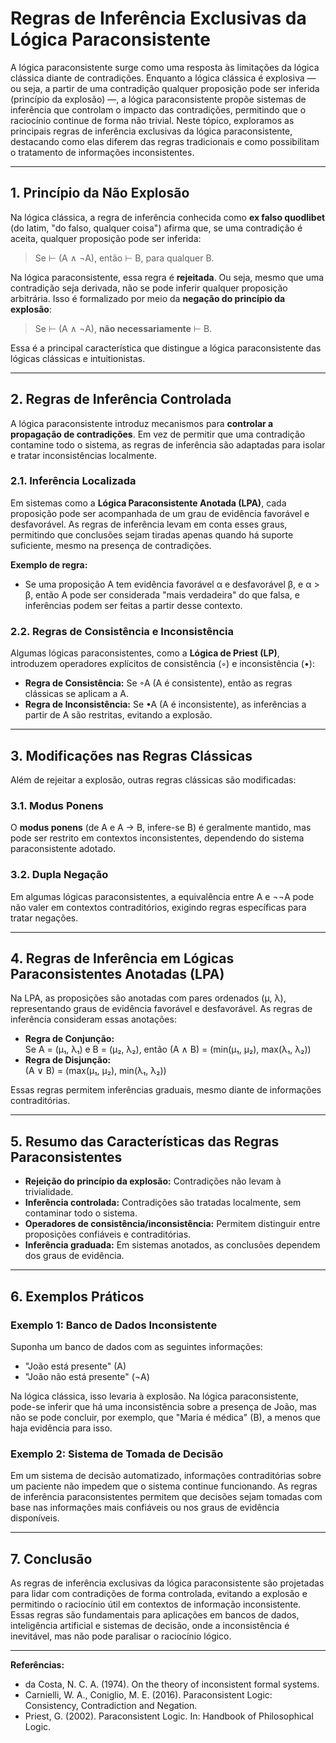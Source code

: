 # Regras de Inferência Exclusivas da Lógica Paraconsistente

A lógica paraconsistente surge como uma resposta às limitações da lógica clássica diante de contradições. Enquanto a lógica clássica é explosiva — ou seja, a partir de uma contradição qualquer proposição pode ser inferida (princípio da explosão) —, a lógica paraconsistente propõe sistemas de inferência que controlam o impacto das contradições, permitindo que o raciocínio continue de forma não trivial. Neste tópico, exploramos as principais regras de inferência exclusivas da lógica paraconsistente, destacando como elas diferem das regras tradicionais e como possibilitam o tratamento de informações inconsistentes.

---

## 1. Princípio da Não Explosão

Na lógica clássica, a regra de inferência conhecida como **ex falso quodlibet** (do latim, "do falso, qualquer coisa") afirma que, se uma contradição é aceita, qualquer proposição pode ser inferida:

> Se ⊢ (A ∧ ¬A), então ⊢ B, para qualquer B.

Na lógica paraconsistente, essa regra é **rejeitada**. Ou seja, mesmo que uma contradição seja derivada, não se pode inferir qualquer proposição arbitrária. Isso é formalizado por meio da **negação do princípio da explosão**:

> Se ⊢ (A ∧ ¬A), **não necessariamente** ⊢ B.

Essa é a principal característica que distingue a lógica paraconsistente das lógicas clássicas e intuitionistas.

---

## 2. Regras de Inferência Controlada

A lógica paraconsistente introduz mecanismos para **controlar a propagação de contradições**. Em vez de permitir que uma contradição contamine todo o sistema, as regras de inferência são adaptadas para isolar e tratar inconsistências localmente.

### 2.1. Inferência Localizada

Em sistemas como a **Lógica Paraconsistente Anotada (LPA)**, cada proposição pode ser acompanhada de um grau de evidência favorável e desfavorável. As regras de inferência levam em conta esses graus, permitindo que conclusões sejam tiradas apenas quando há suporte suficiente, mesmo na presença de contradições.

**Exemplo de regra:**
- Se uma proposição A tem evidência favorável α e desfavorável β, e α > β, então A pode ser considerada "mais verdadeira" do que falsa, e inferências podem ser feitas a partir desse contexto.

### 2.2. Regras de Consistência e Inconsistência

Algumas lógicas paraconsistentes, como a **Lógica de Priest (LP)**, introduzem operadores explícitos de consistência (◦) e inconsistência (•):

- **Regra de Consistência:** Se ◦A (A é consistente), então as regras clássicas se aplicam a A.
- **Regra de Inconsistência:** Se •A (A é inconsistente), as inferências a partir de A são restritas, evitando a explosão.

---

## 3. Modificações nas Regras Clássicas

Além de rejeitar a explosão, outras regras clássicas são modificadas:

### 3.1. Modus Ponens

O **modus ponens** (de A e A → B, infere-se B) é geralmente mantido, mas pode ser restrito em contextos inconsistentes, dependendo do sistema paraconsistente adotado.

### 3.2. Dupla Negação

Em algumas lógicas paraconsistentes, a equivalência entre A e ¬¬A pode não valer em contextos contraditórios, exigindo regras específicas para tratar negações.

---

## 4. Regras de Inferência em Lógicas Paraconsistentes Anotadas (LPA)

Na LPA, as proposições são anotadas com pares ordenados (μ, λ), representando graus de evidência favorável e desfavorável. As regras de inferência consideram essas anotações:

- **Regra de Conjunção:**  
  Se A = (μ₁, λ₁) e B = (μ₂, λ₂), então (A ∧ B) = (min(μ₁, μ₂), max(λ₁, λ₂))
- **Regra de Disjunção:**  
  (A ∨ B) = (max(μ₁, μ₂), min(λ₁, λ₂))

Essas regras permitem inferências graduais, mesmo diante de informações contraditórias.

---

## 5. Resumo das Características das Regras Paraconsistentes

- **Rejeição do princípio da explosão:** Contradições não levam à trivialidade.
- **Inferência controlada:** Contradições são tratadas localmente, sem contaminar todo o sistema.
- **Operadores de consistência/inconsistência:** Permitem distinguir entre proposições confiáveis e contraditórias.
- **Inferência graduada:** Em sistemas anotados, as conclusões dependem dos graus de evidência.

---

## 6. Exemplos Práticos

### Exemplo 1: Banco de Dados Inconsistente

Suponha um banco de dados com as seguintes informações:
- "João está presente" (A)
- "João não está presente" (¬A)

Na lógica clássica, isso levaria à explosão. Na lógica paraconsistente, pode-se inferir que há uma inconsistência sobre a presença de João, mas não se pode concluir, por exemplo, que "Maria é médica" (B), a menos que haja evidência para isso.

### Exemplo 2: Sistema de Tomada de Decisão

Em um sistema de decisão automatizado, informações contraditórias sobre um paciente não impedem que o sistema continue funcionando. As regras de inferência paraconsistentes permitem que decisões sejam tomadas com base nas informações mais confiáveis ou nos graus de evidência disponíveis.

---

## 7. Conclusão

As regras de inferência exclusivas da lógica paraconsistente são projetadas para lidar com contradições de forma controlada, evitando a explosão e permitindo o raciocínio útil em contextos de informação inconsistente. Essas regras são fundamentais para aplicações em bancos de dados, inteligência artificial e sistemas de decisão, onde a inconsistência é inevitável, mas não pode paralisar o raciocínio lógico.

---

**Referências:**
- da Costa, N. C. A. (1974). On the theory of inconsistent formal systems.
- Carnielli, W. A., Coniglio, M. E. (2016). Paraconsistent Logic: Consistency, Contradiction and Negation.
- Priest, G. (2002). Paraconsistent Logic. In: Handbook of Philosophical Logic.